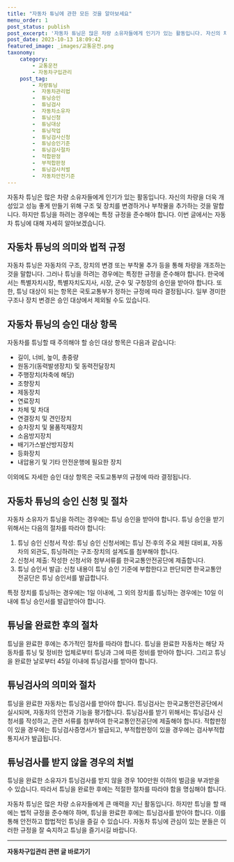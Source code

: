 ```yaml
---
title: "자동차 튜닝에 관한 모든 것을 알아보세요"
menu_order: 1
post_status: publish
post_excerpt: '자동차 튜닝은 많은 차량 소유자들에게 인기가 있는 활동입니다. 자신의 차량을 더욱 개성있고 성능 좋게 만들기 위해 구조 및 장치를 변경하거나 부착물을 추가하는 것을 말합니다. 하지만 튜닝을 하려는 경우에는 특정 규정을 준수해야 합니다. 이번 글에서는 자동차 튜닝에 대해 자세히 알아보겠습니다.'
post_date: 2023-10-13 18:09:42
featured_image: _images/교통운전.png
taxonomy:
    category:
        - 교통운전
        - 자동차구입관리
    post_tag:
        - 차량튜닝
        -  자동차관리법
        -  튜닝승인
        -  튜닝검사
        -  자동차소유자
        -  튜닝신청
        -  튜닝대상
        -  튜닝작업
        -  튜닝검사신청
        -  튜닝승인기준
        -  튜닝검사절차
        -  적합판정
        -  부적합판정
        -  튜닝검사처벌
        -  자동차안전기준
---
```




자동차 튜닝은 많은 차량 소유자들에게 인기가 있는 활동입니다. 자신의 차량을 더욱 개성있고 성능 좋게 만들기 위해 구조 및 장치를 변경하거나 부착물을 추가하는 것을 말합니다. 하지만 튜닝을 하려는 경우에는 특정 규정을 준수해야 합니다. 이번 글에서는 자동차 튜닝에 대해 자세히 알아보겠습니다.

## 자동차 튜닝의 의미와 법적 규정

자동차 튜닝은 자동차의 구조, 장치의 변경 또는 부착물 추가 등을 통해 차량을 개조하는 것을 말합니다. 그러나 튜닝을 하려는 경우에는 특정한 규정을 준수해야 합니다. 한국에서는 특별자치시장, 특별자치도지사, 시장, 군수 및 구청장의 승인을 받아야 합니다. 또한, 튜닝 대상이 되는 항목은 국토교통부가 정하는 규정에 따라 결정됩니다. 일부 경미한 구조나 장치 변경은 승인 대상에서 제외될 수도 있습니다.

## 자동차 튜닝의 승인 대상 항목

자동차를 튜닝할 때 주의해야 할 승인 대상 항목은 다음과 같습니다:

- 길이, 너비, 높이, 총중량
- 원동기(동력발생장치) 및 동력전달장치
- 주행장치(차축에 해당)
- 조향장치
- 제동장치
- 연료장치
- 차체 및 차대
- 연결장치 및 견인장치
- 승차장치 및 물품적재장치
- 소음방지장치
- 배기가스발산방지장치
- 등화장치
- 내압용기 및 기타 안전운행에 필요한 장치

이외에도 자세한 승인 대상 항목은 국토교통부의 규정에 따라 결정됩니다.

## 자동차 튜닝의 승인 신청 및 절차

자동차 소유자가 튜닝을 하려는 경우에는 튜닝 승인을 받아야 합니다. 튜닝 승인을 받기 위해서는 다음의 절차를 따라야 합니다:

1. 튜닝 승인 신청서 작성: 튜닝 승인 신청서에는 튜닝 전·후의 주요 제원 대비표, 자동차의 외관도, 튜닝하려는 구조·장치의 설계도를 첨부해야 합니다.
2. 신청서 제출: 작성한 신청서와 첨부서류를 한국교통안전공단에 제출합니다.
3. 튜닝 승인서 발급: 신청 내용이 튜닝 승인 기준에 부합한다고 판단되면 한국교통안전공단은 튜닝 승인서를 발급합니다.

특정 장치를 튜닝하는 경우에는 1일 이내에, 그 외의 장치를 튜닝하는 경우에는 10일 이내에 튜닝 승인서를 발급받아야 합니다.

## 튜닝을 완료한 후의 절차

튜닝을 완료한 후에는 추가적인 절차를 따라야 합니다. 튜닝을 완료한 자동차는 해당 자동차를 튜닝 및 정비한 업체로부터 튜닝과 그에 따른 정비를 받아야 합니다. 그리고 튜닝을 완료한 날로부터 45일 이내에 튜닝검사를 받아야 합니다.

## 튜닝검사의 의미와 절차

튜닝을 완료한 자동차는 튜닝검사를 받아야 합니다. 튜닝검사는 한국교통안전공단에서 실시되며, 자동차의 안전과 기능을 평가합니다. 튜닝검사를 받기 위해서는 튜닝검사 신청서를 작성하고, 관련 서류를 첨부하여 한국교통안전공단에 제출해야 합니다. 적합판정이 있을 경우에는 튜닝검사증명서가 발급되고, 부적합판정이 있을 경우에는 검사부적합 통지서가 발급됩니다.

## 튜닝검사를 받지 않을 경우의 처벌

튜닝을 완료한 소유자가 튜닝검사를 받지 않을 경우 100만원 이하의 벌금을 부과받을 수 있습니다. 따라서 튜닝을 완료한 후에는 적절한 절차를 따라야 함을 명심해야 합니다.

자동차 튜닝은 많은 차량 소유자들에게 큰 매력을 지닌 활동입니다. 하지만 튜닝을 할 때에는 법적 규정을 준수해야 하며, 튜닝을 완료한 후에는 튜닝검사를 받아야 합니다. 이를 통해 안전하고 합법적인 튜닝을 즐길 수 있습니다. 자동차 튜닝에 관심이 있는 분들은 이러한 규정을 잘 숙지하고 튜닝을 즐기시길 바랍니다.

<!-- wp:separator -->
<hr class="wp-block-separator has-alpha-channel-opacity"/>
<!-- /wp:separator -->

<!-- wp:group {"backgroundColor":"base","layout":{"type":"constrained"}} -->
<div class="wp-block-group has-base-background-color has-background"><!-- wp:paragraph {"align":"center","fontSize":"medium"} -->
<p class="has-text-align-center has-large-font-size"><strong>자동차구입관리 관련 글 바로가기</strong></p>
<!-- /wp:paragraph -->


<!-- wp:latest-posts
{"categories":[{"id":3655,"count":19,"description":"","link":"https://uknowlaw.com/category/%ec%9e%90%eb%8f%99%ec%b0%a8%ea%b5%ac%ec%9e%85%ea%b4%80%eb%a6%ac/","name":"자동차구입관리","slug":"자동차구입관리","taxonomy":"category","parent":0,"meta":[],"_links":{"self":[{"href":"https://uknowlaw.com/wp-json/wp/v2/categories/3655"}],"collection":[{"href":"https://uknowlaw.com/wp-json/wp/v2/categories"}],"about":[{"href":"https://uknowlaw.com/wp-json/wp/v2/taxonomies/category"}],"wp:post_type":[{"href":"https://uknowlaw.com/wp-json/wp/v2/posts?categories=3655"}],"curies":[{"name":"wp","href":"https://api.w.org/{rel}","templated":true}]}}],"postsToShow":100,"excerptLength":28,"postLayout":"grid","columns":2,"featuredImageAlign":"left","featuredImageSizeSlug":"large","fontSize":"small"} /--></div>
<!-- /wp:group -->